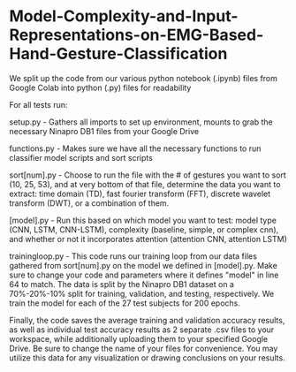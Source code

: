 # Model-Complexity-and-Input-Representations-on-EMG-Based-Hand-Gesture-Classification


We split up the code from our various python notebook (.ipynb) files from Google Colab into python (.py) files for readability


For all tests run:

setup.py - Gathers all imports to set up environment, mounts to grab the necessary Ninapro DB1 files from your Google Drive

functions.py - Makes sure we have all the necessary functions to run classifier model scripts and sort scripts

sort[num].py - Choose to run the file with the # of gestures you want to sort (10, 25, 53), and at very bottom of that file, determine the data you want to extract: time domain (TD), fast fourier transform (FFT), discrete wavelet transform (DWT), or a combination of them.

[model].py - Run this based on which model you want to test: model type (CNN, LSTM, CNN-LSTM), complexity (baseline, simple, or complex cnn), and whether or not it incorporates attention (attention CNN, attention LSTM)

trainingloop.py - This code runs our training loop from our data files gathered from sort[num].py on the model we defined in [model].py. Make sure to change your code and parameters where it defines "model" in line 64 to match. The data is split by the Ninapro DB1 dataset on a 70%-20%-10% split for training, validation, and testing, respectively. We train the model for each of the 27 test subjects for 200 epochs.

Finally, the code saves the average training and validation accuracy results, as well as individual test accuracy results as 2 separate .csv files to your workspace, while additionally uploading them to your specified Google Drive. Be sure to change the name of your files for convenience. You may utilize this data for any visualization or drawing conclusions on your results.
